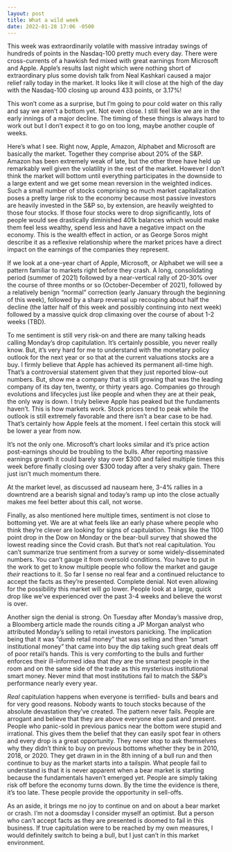 ```yaml
---
layout: post
title: What a wild week
date: 2022-01-28 17:06 -0500
---
```


This week was extraordinarily volatile with massive intraday swings of hundreds of points in the Nasdaq-100 pretty much every day. There were cross-currents of a hawkish fed mixed with great earnings from Microsoft and Apple. Apple’s results last night which were nothing short of extraordinary plus some dovish talk from Neal Kashkari caused a major relief rally today in the market. It looks like it will close at the high of the day with the Nasdaq-100 closing up around 433 points, or 3.17%!

This won’t come as a surprise, but I’m going to pour cold water on this rally and say we aren’t a bottom yet. Not even close. I still feel like we are in the early innings of a major decline. The timing of these things is always hard to work out but I don’t expect it to go on too long, maybe another couple of weeks.

Here’s what I see. Right now, Apple, Amazon, Alphabet and Microsoft are basically the market. Together they comprise about 20% of the S&P. Amazon has been extremely weak of late, but the other three have held up remarkably well given the volatility in the rest of the market. However I don’t think the market will bottom until everything participates in the downside to a large extent and we get some mean reversion in the weighted indices. Such a small number of stocks comprising so much market capitalization poses a pretty large risk to the economy because most passive investors are heavily invested in the S&P so, by extension, are heavily weighted to those four stocks. If those four stocks were to drop significantly, lots of people would see drastically diminished 401k balances which would make them feel less wealthy, spend less and have a negative impact on the economy. This is the wealth effect in action, or as George Soros might describe it as a reflexive relationship where the market prices have a direct impact on the earnings of the companies they represent.

If we look at a one-year chart of Apple, Microsoft, or Alphabet we will see a pattern familiar to markets right before they crash. A long, consolidating period (summer of 2021) followed by a near-vertical rally of 20-30% over the course of three months or so (October-December of 2021), followed by a relatively benign “normal” correction (early January through the beginning of this week), followed by a sharp reversal up recouping about half the decline (the latter half of this week and possibly continuing into next week) followed by a massive quick drop climaxing over the course of about 1-2 weeks (TBD).

To me sentiment is still very risk-on and there are many talking heads calling Monday’s drop capitulation. It’s certainly possible, you never really know. But, it’s very hard for me to understand with the monetary policy outlook for the next year or so that at the current valuations stocks are a buy. I firmly believe that Apple has achieved its permanent all-time high. That’s a controversial statement given that they just reported blow-out numbers. But, show me a company that is still growing that was the leading company of its day ten, twenty, or thirty years ago. Companies go through evolutions and lifecycles just like people and when they are at their peak, the only way is down. I truly believe Apple has peaked but the fundaments haven’t. This is how markets work. Stock prices tend to peak while the outlook is still extremely favorable and there isn’t a bear case to be had. That’s certainly how Apple feels at the moment. I feel certain this stock will be lower a year from now.

It’s not the only one. Microsoft’s chart looks similar and it’s price action post-earnings should be troubling to the bulls. After reporting massive earnings growth it could barely stay over $300 and failed multiple times this week before finally closing over $300 today after a very shaky gain. There just isn’t much momentum there.

At the market level, as discussed ad nauseam here, 3-4% rallies in a downtrend are a bearish signal and today’s ramp up into the close actually makes me feel better about this call, not worse.

Finally, as also mentioned here multiple times, sentiment is not close to bottoming yet. We are at what feels like an early phase where people who think they’re clever are looking for signs of capitulation. Things like the 1100 point drop in the Dow on Monday or the bear-bull survey that showed the lowest reading since the Covid crash. But that’s not real capitulation. You can’t summarize true sentiment from a survey or some widely-disseminated numbers. You can’t gauge it from oversold conditions. You have to put in the work to get to know multiple people who follow the market and gauge <i>their</i> reactions to it. So far I sense no real fear and a continued reluctance to accept the facts as they’re presented. Complete denial. Not even allowing for the possibility this market will go lower. People look at a large, quick drop like we’ve experienced over the past 3-4 weeks and believe the worst is over.

Another sign the denial is strong. On Tuesday after Monday’s massive drop, a Bloomberg article made the rounds citing a JP Morgan analyst who attributed Monday’s selling to retail investors panicking. The implication being that it was “dumb retail money” that was selling and then “smart institutional money” that came into buy the dip taking such great deals off of poor retail’s hands. This is very comforting to the bulls and further enforces their ill-informed idea that <i>they</i> are the smartest people in the room and on the same side of the trade as this mysterious institutional smart money. Never mind that most institutions fail to match the S&P’s performance nearly every year.

<i>Real</i> capitulation happens when everyone is terrified- bulls and bears and for very good reasons. Nobody wants to touch stocks because of the absolute devastation they’ve created. The pattern never fails. People are arrogant and believe that they are above everyone else past and present. People who panic-sold in previous panics near the bottom were stupid and irrational. This gives them the belief that they can easily spot fear in others and every drop is a great opportunity. They never stop to ask themselves why they didn’t think to buy on previous bottoms whether they be in 2010, 2018, or 2020. They get drawn in in the 8th inning of a bull run and then continue to buy as the market starts into a tailspin. What people fail to understand is that it is never apparent when a bear market is starting because the fundamentals haven’t emerged yet. People are simply taking risk off before the economy turns down. By the time the evidence is there, it’s too late. These people provide the opportunity in sell-offs.

As an aside, it brings me no joy to continue on and on about a bear market or crash. I’m not a doomsday I consider myself an optimist. But a person who can’t accept facts as they are presented is doomed to fail in this business. If true capitulation were to be reached by my own measures, I would definitely switch to being a bull, but I just can’t in this market environment.

